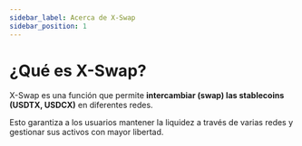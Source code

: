 ```yaml
---
sidebar_label: Acerca de X-Swap
sidebar_position: 1
---
```


# ¿Qué es X-Swap?

X-Swap es una función que permite **intercambiar (swap) las stablecoins (USDTX, USDCX)** en diferentes redes.

Esto garantiza a los usuarios mantener la liquidez a través de varias redes y gestionar sus activos con mayor libertad.